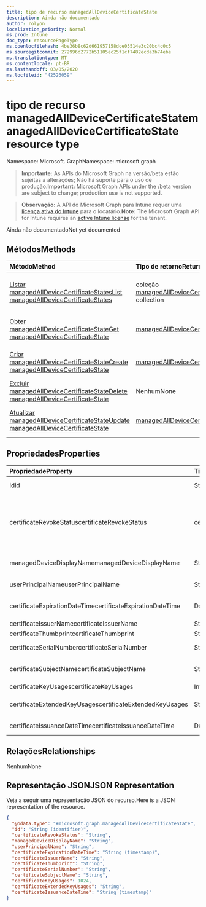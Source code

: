```yaml
---
title: tipo de recurso managedAllDeviceCertificateState
description: Ainda não documentado
author: rolyon
localization_priority: Normal
ms.prod: Intune
doc_type: resourcePageType
ms.openlocfilehash: 4be36b8c62d661957158dce03514e3c20bc4c0c5
ms.sourcegitcommit: 272996d2772b51105ec25f1cf7482ecda3b74ebe
ms.translationtype: MT
ms.contentlocale: pt-BR
ms.lasthandoff: 03/05/2020
ms.locfileid: "42526059"
---
```

# <a name="managedalldevicecertificatestate-resource-type"></a><span data-ttu-id="5a24a-103">tipo de recurso managedAllDeviceCertificateState</span><span class="sxs-lookup"><span data-stu-id="5a24a-103">managedAllDeviceCertificateState resource type</span></span>

<span data-ttu-id="5a24a-104">Namespace: Microsoft. Graph</span><span class="sxs-lookup"><span data-stu-id="5a24a-104">Namespace: microsoft.graph</span></span>

> <span data-ttu-id="5a24a-105">**Importante:** As APIs do Microsoft Graph na versão/beta estão sujeitas a alterações; Não há suporte para o uso de produção.</span><span class="sxs-lookup"><span data-stu-id="5a24a-105">**Important:** Microsoft Graph APIs under the /beta version are subject to change; production use is not supported.</span></span>

> <span data-ttu-id="5a24a-106">**Observação:** A API do Microsoft Graph para Intune requer uma [licença ativa do Intune](https://go.microsoft.com/fwlink/?linkid=839381) para o locatário.</span><span class="sxs-lookup"><span data-stu-id="5a24a-106">**Note:** The Microsoft Graph API for Intune requires an [active Intune license](https://go.microsoft.com/fwlink/?linkid=839381) for the tenant.</span></span>

<span data-ttu-id="5a24a-107">Ainda não documentado</span><span class="sxs-lookup"><span data-stu-id="5a24a-107">Not yet documented</span></span>

## <a name="methods"></a><span data-ttu-id="5a24a-108">Métodos</span><span class="sxs-lookup"><span data-stu-id="5a24a-108">Methods</span></span>
|<span data-ttu-id="5a24a-109">Método</span><span class="sxs-lookup"><span data-stu-id="5a24a-109">Method</span></span>|<span data-ttu-id="5a24a-110">Tipo de retorno</span><span class="sxs-lookup"><span data-stu-id="5a24a-110">Return Type</span></span>|<span data-ttu-id="5a24a-111">Descrição</span><span class="sxs-lookup"><span data-stu-id="5a24a-111">Description</span></span>|
|:---|:---|:---|
|[<span data-ttu-id="5a24a-112">Listar managedAllDeviceCertificateStates</span><span class="sxs-lookup"><span data-stu-id="5a24a-112">List managedAllDeviceCertificateStates</span></span>](../api/intune-deviceconfig-managedalldevicecertificatestate-list.md)|<span data-ttu-id="5a24a-113">coleção [managedAllDeviceCertificateState](../resources/intune-deviceconfig-managedalldevicecertificatestate.md)</span><span class="sxs-lookup"><span data-stu-id="5a24a-113">[managedAllDeviceCertificateState](../resources/intune-deviceconfig-managedalldevicecertificatestate.md) collection</span></span>|<span data-ttu-id="5a24a-114">Listar Propriedades e relações dos objetos [managedAllDeviceCertificateState](../resources/intune-deviceconfig-managedalldevicecertificatestate.md) .</span><span class="sxs-lookup"><span data-stu-id="5a24a-114">List properties and relationships of the [managedAllDeviceCertificateState](../resources/intune-deviceconfig-managedalldevicecertificatestate.md) objects.</span></span>|
|[<span data-ttu-id="5a24a-115">Obter managedAllDeviceCertificateState</span><span class="sxs-lookup"><span data-stu-id="5a24a-115">Get managedAllDeviceCertificateState</span></span>](../api/intune-deviceconfig-managedalldevicecertificatestate-get.md)|[<span data-ttu-id="5a24a-116">managedAllDeviceCertificateState</span><span class="sxs-lookup"><span data-stu-id="5a24a-116">managedAllDeviceCertificateState</span></span>](../resources/intune-deviceconfig-managedalldevicecertificatestate.md)|<span data-ttu-id="5a24a-117">Leia as propriedades e as relações do objeto [managedAllDeviceCertificateState](../resources/intune-deviceconfig-managedalldevicecertificatestate.md) .</span><span class="sxs-lookup"><span data-stu-id="5a24a-117">Read properties and relationships of the [managedAllDeviceCertificateState](../resources/intune-deviceconfig-managedalldevicecertificatestate.md) object.</span></span>|
|[<span data-ttu-id="5a24a-118">Criar managedAllDeviceCertificateState</span><span class="sxs-lookup"><span data-stu-id="5a24a-118">Create managedAllDeviceCertificateState</span></span>](../api/intune-deviceconfig-managedalldevicecertificatestate-create.md)|[<span data-ttu-id="5a24a-119">managedAllDeviceCertificateState</span><span class="sxs-lookup"><span data-stu-id="5a24a-119">managedAllDeviceCertificateState</span></span>](../resources/intune-deviceconfig-managedalldevicecertificatestate.md)|<span data-ttu-id="5a24a-120">Criar um novo objeto [managedAllDeviceCertificateState](../resources/intune-deviceconfig-managedalldevicecertificatestate.md) .</span><span class="sxs-lookup"><span data-stu-id="5a24a-120">Create a new [managedAllDeviceCertificateState](../resources/intune-deviceconfig-managedalldevicecertificatestate.md) object.</span></span>|
|[<span data-ttu-id="5a24a-121">Excluir managedAllDeviceCertificateState</span><span class="sxs-lookup"><span data-stu-id="5a24a-121">Delete managedAllDeviceCertificateState</span></span>](../api/intune-deviceconfig-managedalldevicecertificatestate-delete.md)|<span data-ttu-id="5a24a-122">Nenhum</span><span class="sxs-lookup"><span data-stu-id="5a24a-122">None</span></span>|<span data-ttu-id="5a24a-123">Exclui [managedAllDeviceCertificateState](../resources/intune-deviceconfig-managedalldevicecertificatestate.md).</span><span class="sxs-lookup"><span data-stu-id="5a24a-123">Deletes a [managedAllDeviceCertificateState](../resources/intune-deviceconfig-managedalldevicecertificatestate.md).</span></span>|
|[<span data-ttu-id="5a24a-124">Atualizar managedAllDeviceCertificateState</span><span class="sxs-lookup"><span data-stu-id="5a24a-124">Update managedAllDeviceCertificateState</span></span>](../api/intune-deviceconfig-managedalldevicecertificatestate-update.md)|[<span data-ttu-id="5a24a-125">managedAllDeviceCertificateState</span><span class="sxs-lookup"><span data-stu-id="5a24a-125">managedAllDeviceCertificateState</span></span>](../resources/intune-deviceconfig-managedalldevicecertificatestate.md)|<span data-ttu-id="5a24a-126">Atualiza as propriedades de um objeto [managedAllDeviceCertificateState](../resources/intune-deviceconfig-managedalldevicecertificatestate.md) .</span><span class="sxs-lookup"><span data-stu-id="5a24a-126">Update the properties of a [managedAllDeviceCertificateState](../resources/intune-deviceconfig-managedalldevicecertificatestate.md) object.</span></span>|

## <a name="properties"></a><span data-ttu-id="5a24a-127">Propriedades</span><span class="sxs-lookup"><span data-stu-id="5a24a-127">Properties</span></span>
|<span data-ttu-id="5a24a-128">Propriedade</span><span class="sxs-lookup"><span data-stu-id="5a24a-128">Property</span></span>|<span data-ttu-id="5a24a-129">Tipo</span><span class="sxs-lookup"><span data-stu-id="5a24a-129">Type</span></span>|<span data-ttu-id="5a24a-130">Descrição</span><span class="sxs-lookup"><span data-stu-id="5a24a-130">Description</span></span>|
|:---|:---|:---|
|<span data-ttu-id="5a24a-131">id</span><span class="sxs-lookup"><span data-stu-id="5a24a-131">id</span></span>|<span data-ttu-id="5a24a-132">String</span><span class="sxs-lookup"><span data-stu-id="5a24a-132">String</span></span>|<span data-ttu-id="5a24a-133">Chave da entidade.</span><span class="sxs-lookup"><span data-stu-id="5a24a-133">Key of the entity.</span></span>|
|<span data-ttu-id="5a24a-134">certificateRevokeStatus</span><span class="sxs-lookup"><span data-stu-id="5a24a-134">certificateRevokeStatus</span></span>|[<span data-ttu-id="5a24a-135">certificateRevocationStatus</span><span class="sxs-lookup"><span data-stu-id="5a24a-135">certificateRevocationStatus</span></span>](../resources/intune-deviceconfig-certificaterevocationstatus.md)|<span data-ttu-id="5a24a-136">Revogar status.</span><span class="sxs-lookup"><span data-stu-id="5a24a-136">Revoke status.</span></span> <span data-ttu-id="5a24a-137">Os valores possíveis são: `none`, `pending`, `issued`, `failed`, `revoked`.</span><span class="sxs-lookup"><span data-stu-id="5a24a-137">Possible values are: `none`, `pending`, `issued`, `failed`, `revoked`.</span></span>|
|<span data-ttu-id="5a24a-138">managedDeviceDisplayName</span><span class="sxs-lookup"><span data-stu-id="5a24a-138">managedDeviceDisplayName</span></span>|<span data-ttu-id="5a24a-139">String</span><span class="sxs-lookup"><span data-stu-id="5a24a-139">String</span></span>|<span data-ttu-id="5a24a-140">Nome de exibição do dispositivo</span><span class="sxs-lookup"><span data-stu-id="5a24a-140">Device display name</span></span>|
|<span data-ttu-id="5a24a-141">userPrincipalName</span><span class="sxs-lookup"><span data-stu-id="5a24a-141">userPrincipalName</span></span>|<span data-ttu-id="5a24a-142">String</span><span class="sxs-lookup"><span data-stu-id="5a24a-142">String</span></span>|<span data-ttu-id="5a24a-143">Nome UPN</span><span class="sxs-lookup"><span data-stu-id="5a24a-143">User principal name</span></span>|
|<span data-ttu-id="5a24a-144">certificateExpirationDateTime</span><span class="sxs-lookup"><span data-stu-id="5a24a-144">certificateExpirationDateTime</span></span>|<span data-ttu-id="5a24a-145">DateTimeOffset</span><span class="sxs-lookup"><span data-stu-id="5a24a-145">DateTimeOffset</span></span>|<span data-ttu-id="5a24a-146">Data de vencimento do certificado</span><span class="sxs-lookup"><span data-stu-id="5a24a-146">Certificate expiry date</span></span>|
|<span data-ttu-id="5a24a-147">certificateIssuerName</span><span class="sxs-lookup"><span data-stu-id="5a24a-147">certificateIssuerName</span></span>|<span data-ttu-id="5a24a-148">String</span><span class="sxs-lookup"><span data-stu-id="5a24a-148">String</span></span>|<span data-ttu-id="5a24a-149">Emissor</span><span class="sxs-lookup"><span data-stu-id="5a24a-149">Issuer</span></span>|
|<span data-ttu-id="5a24a-150">certificateThumbprint</span><span class="sxs-lookup"><span data-stu-id="5a24a-150">certificateThumbprint</span></span>|<span data-ttu-id="5a24a-151">String</span><span class="sxs-lookup"><span data-stu-id="5a24a-151">String</span></span>|<span data-ttu-id="5a24a-152">Identificação</span><span class="sxs-lookup"><span data-stu-id="5a24a-152">Thumbprint</span></span>|
|<span data-ttu-id="5a24a-153">certificateSerialNumber</span><span class="sxs-lookup"><span data-stu-id="5a24a-153">certificateSerialNumber</span></span>|<span data-ttu-id="5a24a-154">String</span><span class="sxs-lookup"><span data-stu-id="5a24a-154">String</span></span>|<span data-ttu-id="5a24a-155">Número de série</span><span class="sxs-lookup"><span data-stu-id="5a24a-155">Serial number</span></span>|
|<span data-ttu-id="5a24a-156">certificateSubjectName</span><span class="sxs-lookup"><span data-stu-id="5a24a-156">certificateSubjectName</span></span>|<span data-ttu-id="5a24a-157">String</span><span class="sxs-lookup"><span data-stu-id="5a24a-157">String</span></span>|<span data-ttu-id="5a24a-158">Nome do assunto do certificado</span><span class="sxs-lookup"><span data-stu-id="5a24a-158">Certificate subject name</span></span>|
|<span data-ttu-id="5a24a-159">certificateKeyUsages</span><span class="sxs-lookup"><span data-stu-id="5a24a-159">certificateKeyUsages</span></span>|<span data-ttu-id="5a24a-160">Int32</span><span class="sxs-lookup"><span data-stu-id="5a24a-160">Int32</span></span>|<span data-ttu-id="5a24a-161">Uso de chave</span><span class="sxs-lookup"><span data-stu-id="5a24a-161">Key Usage</span></span>|
|<span data-ttu-id="5a24a-162">certificateExtendedKeyUsages</span><span class="sxs-lookup"><span data-stu-id="5a24a-162">certificateExtendedKeyUsages</span></span>|<span data-ttu-id="5a24a-163">String</span><span class="sxs-lookup"><span data-stu-id="5a24a-163">String</span></span>|<span data-ttu-id="5a24a-164">Uso avançado de chave</span><span class="sxs-lookup"><span data-stu-id="5a24a-164">Enhanced Key Usage</span></span>|
|<span data-ttu-id="5a24a-165">certificateIssuanceDateTime</span><span class="sxs-lookup"><span data-stu-id="5a24a-165">certificateIssuanceDateTime</span></span>|<span data-ttu-id="5a24a-166">DateTimeOffset</span><span class="sxs-lookup"><span data-stu-id="5a24a-166">DateTimeOffset</span></span>|<span data-ttu-id="5a24a-167">Data de emissão</span><span class="sxs-lookup"><span data-stu-id="5a24a-167">Issuance date</span></span>|

## <a name="relationships"></a><span data-ttu-id="5a24a-168">Relações</span><span class="sxs-lookup"><span data-stu-id="5a24a-168">Relationships</span></span>
<span data-ttu-id="5a24a-169">Nenhum</span><span class="sxs-lookup"><span data-stu-id="5a24a-169">None</span></span>

## <a name="json-representation"></a><span data-ttu-id="5a24a-170">Representação JSON</span><span class="sxs-lookup"><span data-stu-id="5a24a-170">JSON Representation</span></span>
<span data-ttu-id="5a24a-171">Veja a seguir uma representação JSON do recurso.</span><span class="sxs-lookup"><span data-stu-id="5a24a-171">Here is a JSON representation of the resource.</span></span>
<!-- {
  "blockType": "resource",
  "keyProperty": "id",
  "@odata.type": "microsoft.graph.managedAllDeviceCertificateState"
}
-->
``` json
{
  "@odata.type": "#microsoft.graph.managedAllDeviceCertificateState",
  "id": "String (identifier)",
  "certificateRevokeStatus": "String",
  "managedDeviceDisplayName": "String",
  "userPrincipalName": "String",
  "certificateExpirationDateTime": "String (timestamp)",
  "certificateIssuerName": "String",
  "certificateThumbprint": "String",
  "certificateSerialNumber": "String",
  "certificateSubjectName": "String",
  "certificateKeyUsages": 1024,
  "certificateExtendedKeyUsages": "String",
  "certificateIssuanceDateTime": "String (timestamp)"
}
```



